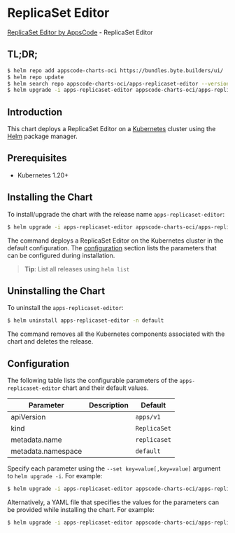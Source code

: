 # ReplicaSet Editor

[ReplicaSet Editor by AppsCode](https://appscode.com) - ReplicaSet Editor

## TL;DR;

```bash
$ helm repo add appscode-charts-oci https://bundles.byte.builders/ui/
$ helm repo update
$ helm search repo appscode-charts-oci/apps-replicaset-editor --version=v0.11.0
$ helm upgrade -i apps-replicaset-editor appscode-charts-oci/apps-replicaset-editor -n default --create-namespace --version=v0.11.0
```

## Introduction

This chart deploys a ReplicaSet Editor on a [Kubernetes](http://kubernetes.io) cluster using the [Helm](https://helm.sh) package manager.

## Prerequisites

- Kubernetes 1.20+

## Installing the Chart

To install/upgrade the chart with the release name `apps-replicaset-editor`:

```bash
$ helm upgrade -i apps-replicaset-editor appscode-charts-oci/apps-replicaset-editor -n default --create-namespace --version=v0.11.0
```

The command deploys a ReplicaSet Editor on the Kubernetes cluster in the default configuration. The [configuration](#configuration) section lists the parameters that can be configured during installation.

> **Tip**: List all releases using `helm list`

## Uninstalling the Chart

To uninstall the `apps-replicaset-editor`:

```bash
$ helm uninstall apps-replicaset-editor -n default
```

The command removes all the Kubernetes components associated with the chart and deletes the release.

## Configuration

The following table lists the configurable parameters of the `apps-replicaset-editor` chart and their default values.

|     Parameter      | Description |         Default         |
|--------------------|-------------|-------------------------|
| apiVersion         |             | <code>apps/v1</code>    |
| kind               |             | <code>ReplicaSet</code> |
| metadata.name      |             | <code>replicaset</code> |
| metadata.namespace |             | <code>default</code>    |


Specify each parameter using the `--set key=value[,key=value]` argument to `helm upgrade -i`. For example:

```bash
$ helm upgrade -i apps-replicaset-editor appscode-charts-oci/apps-replicaset-editor -n default --create-namespace --version=v0.11.0 --set apiVersion=apps/v1
```

Alternatively, a YAML file that specifies the values for the parameters can be provided while
installing the chart. For example:

```bash
$ helm upgrade -i apps-replicaset-editor appscode-charts-oci/apps-replicaset-editor -n default --create-namespace --version=v0.11.0 --values values.yaml
```
